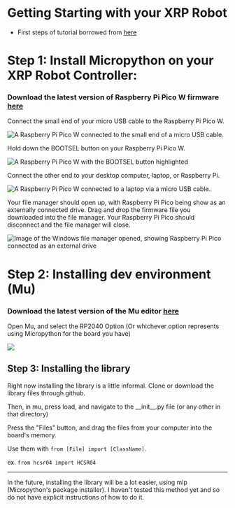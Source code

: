 # Getting Starting with your XRP Robot

- First steps of tutorial borrowed from [here](https://projects.raspberrypi.org/en/projects/get-started-pico-w/1)

# Step 1: Install Micropython on your XRP Robot Controller:


### Download the latest version of Raspberry Pi Pico W firmware [here](https://rpf.io/pico-w-firmware)

Connect the small end of your micro USB cable to the Raspberry Pi Pico W.

![A Raspberry Pi Pico W connected to the small end of a micro USB cable.](https://projects-static.raspberrypi.org/projects/get-started-pico-w/0b627b5c80e71000b5116ecc35acaa49094aef84/en/images/pico-top-plug.png)

Hold down the BOOTSEL button on your Raspberry Pi Pico W.

![A Raspberry Pi Pico W with the BOOTSEL button highlighted](https://projects-static.raspberrypi.org/projects/get-started-pico-w/0b627b5c80e71000b5116ecc35acaa49094aef84/en/images/bootsel.png)

Connect the other end to your desktop computer, laptop, or Raspberry Pi.

![A Raspberry Pi Pico W connected to a laptop via a micro USB cable.](https://projects-static.raspberrypi.org/projects/get-started-pico-w/0b627b5c80e71000b5116ecc35acaa49094aef84/en/images/plug-in-pico.png)

Your file manager should open up, with Raspberry Pi Pico being show as an externally connected drive. Drag and drop the firmware file you downloaded into the file manager. Your Raspberry Pi Pico should disconnect and the file manager will close.

![Image of the Windows file manager opened, showing Raspberry Pi Pico connected as an external drive](https://projects-static.raspberrypi.org/projects/get-started-pico-w/0b627b5c80e71000b5116ecc35acaa49094aef84/en/images/file_manager.png)


# Step 2: Installing dev environment (Mu)


### Download the latest version of the Mu editor [here](https://codewith.mu)

Open Mu, and select the RP2040 Option (Or whichever option represents using Micropython for the board you have)

![](https://codewith.mu/img/en/tutorials/mode_selector1-1.png)

## Step 3: Installing the library

Right now installing the library is a little informal. Clone or download the library files through github.

Then, in mu, press load, and navigate to the \_\_init\_\_.py file (or any other in that directory)

Press the "Files" button, and drag the files from your computer into the board's memory.

Use them with ```from [File] import [ClassName]```.

ex. ```from hcsr04 import HCSR04```

____

In the future, installing the library will be a lot easier, using mip (Micropython's package installer). I haven't tested this method yet and so do not have explicit instructions of how to do it.
